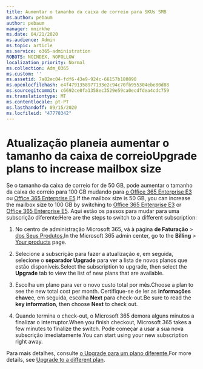 ```yaml
---
title: Aumentar o tamanho da caixa de correio para SKUs SMB
ms.author: pebaum
author: pebaum
manager: mnirkhe
ms.date: 04/21/2020
ms.audience: Admin
ms.topic: article
ms.service: o365-administration
ROBOTS: NOINDEX, NOFOLLOW
localization_priority: Normal
ms.collection: Adm_O365
ms.custom: ''
ms.assetid: 7a82ec04-fdf6-43e9-924c-66157b180890
ms.openlocfilehash: e4f4791358977133e2c94c70fb955304ebe80d88
ms.sourcegitcommit: c6692ce0fa1358ec3529e59ca0ecdfdea4cdc759
ms.translationtype: MT
ms.contentlocale: pt-PT
ms.lasthandoff: 09/15/2020
ms.locfileid: "47778342"
---
```

# <a name="upgrade-plans-to-increase-mailbox-size"></a><span data-ttu-id="1a891-102">Atualização planeia aumentar o tamanho da caixa de correio</span><span class="sxs-lookup"><span data-stu-id="1a891-102">Upgrade plans to increase mailbox size</span></span>

<span data-ttu-id="1a891-103">Se o tamanho da caixa de correio for de 50 GB, pode aumentar o tamanho da caixa de correio para 100 GB mudando para [o Office 365 Enterprise E3](https://products.office.com/business/office-365-enterprise-e3-business-software) ou [Office 365 Enterprise E5](https://products.office.com/business/office-365-enterprise-e5-business-software).</span><span class="sxs-lookup"><span data-stu-id="1a891-103">If the mailbox size is 50 GB, you can increase the mailbox size to 100 GB by switching to [Office 365 Enterprise E3](https://products.office.com/business/office-365-enterprise-e3-business-software) or [Office 365 Enterprise E5](https://products.office.com/business/office-365-enterprise-e5-business-software).</span></span> <span data-ttu-id="1a891-104">Aqui estão os passos para mudar para uma subscrição diferente:</span><span class="sxs-lookup"><span data-stu-id="1a891-104">Here are the steps to switch to a different subscription:</span></span>
  
1. <span data-ttu-id="1a891-105">No centro de administração Microsoft 365, vá à página **de Faturação**  >  [dos Seus Produtos.](https://go.microsoft.com/fwlink/p/?linkid=842054)</span><span class="sxs-lookup"><span data-stu-id="1a891-105">In the Microsoft 365 admin center, go to the **Billing** > [Your products](https://go.microsoft.com/fwlink/p/?linkid=842054) page.</span></span>

2. <span data-ttu-id="1a891-106">Selecione a subscrição para fazer a atualização e, em seguida, selecione o **separador Upgrade** para ver a lista de novos planos que estão disponíveis.</span><span class="sxs-lookup"><span data-stu-id="1a891-106">Select the subscription to upgrade, then select the **Upgrade** tab to view the list of new plans that are available.</span></span>

3. <span data-ttu-id="1a891-107">Escolha um plano para ver o novo custo total por mês.</span><span class="sxs-lookup"><span data-stu-id="1a891-107">Choose a plan to see the new total cost per month.</span></span> <span data-ttu-id="1a891-108">Certifique-se de ler as **informações chave**e, em seguida, escolha **Next** para check-out.</span><span class="sxs-lookup"><span data-stu-id="1a891-108">Be sure to read the **key information**, then choose **Next** to check out.</span></span>

4. <span data-ttu-id="1a891-109">Quando termina o check-out, o Microsoft 365 demora alguns minutos a finalizar o interruptor.</span><span class="sxs-lookup"><span data-stu-id="1a891-109">When you finish checkout, Microsoft 365 takes a few minutes to finalize the switch.</span></span> <span data-ttu-id="1a891-110">Pode começar a usar a sua nova subscrição imediatamente.</span><span class="sxs-lookup"><span data-stu-id="1a891-110">You can start using your new subscription right away.</span></span>

<span data-ttu-id="1a891-111">Para mais detalhes, consulte [o Upgrade para um plano diferente.](https://docs.microsoft.com/microsoft-365/commerce/subscriptions/upgrade-to-different-plan)</span><span class="sxs-lookup"><span data-stu-id="1a891-111">For more details, see [Upgrade to a different plan](https://docs.microsoft.com/microsoft-365/commerce/subscriptions/upgrade-to-different-plan).</span></span>